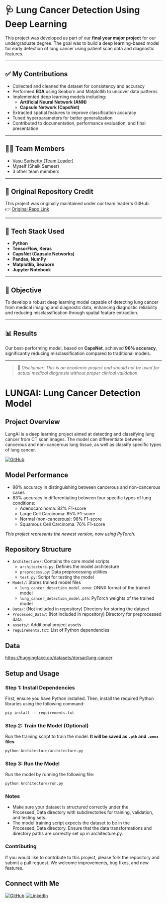 # 🩺 Lung Cancer Detection Using Deep Learning

This project was developed as part of our **final year major project** for our undergraduate degree. The goal was to build a deep learning-based model for early detection of lung cancer using patient scan data and diagnostic features.

---

## ✅ My Contributions

- Collected and cleaned the dataset for consistency and accuracy  
- Performed **EDA** using Seaborn and Matplotlib to uncover data patterns  
- Implemented deep learning models including:
  - **Artificial Neural Network (ANN)**
  - **Capsule Network (CapsNet)**
- Extracted spatial features to improve classification accuracy  
- Tuned hyperparameters for better generalization  
- Contributed to documentation, performance evaluation, and final presentation

---

## 👨‍💻 Team Members

- [Vasu Surisetty (Team Leader)](https://github.com/vasusurisetty2004)  
- Myself (Shaik Sameer)  
- 3 other team members  

---

## 🔗 Original Repository Credit

This project was originally maintained under our team leader's GitHub.  
👉 [Original Repo Link](https://github.com/vasusurisetty2004/Lung-Cancer-Detection)

---

## 🧪 Tech Stack Used

- **Python**
- **TensorFlow, Keras**
- **CapsNet (Capsule Networks)**
- **Pandas, NumPy**
- **Matplotlib, Seaborn**
- **Jupyter Notebook**

---

## 🩻 Objective

To develop a robust deep learning model capable of detecting lung cancer from medical imaging and diagnostic data, enhancing diagnostic reliability and reducing misclassification through spatial feature extraction.

---

## 📊 Results

Our best-performing model, based on **CapsNet**, achieved **96% accuracy**, significantly reducing misclassification compared to traditional models.

---

> 🚨 *Disclaimer: This is an academic project and should not be used for actual medical diagnosis without proper clinical validation.*


# LUNGAI: Lung Cancer Detection Model

## Project Overview
LungAI is a deep learning project aimed at detecting and classifying lung cancer from CT scan images. The model can differentiate between cancerous and non-cancerous lung tissue, as well as classify specific types of lung cancer.

[![GitHub](https://img.shields.io/badge/-GitHub-181717?style=for-the-badge&logo=github)]([https://github.com/vasusurisetty2004])



## Model Performance
- 98% accuracy in distinguishing between cancerous and non-cancerous cases
- 83% accuracy in differentiating between four specific types of lung conditions:
  - Adenocarcinoma: 82% F1-score
  - Large Cell Carcinoma: 85% F1-score
  - Normal (non-cancerous): 98% F1-score
  - Squamous Cell Carcinoma: 76% F1-score

<i>This project represents the newest version, now using PyTorch.</i>

## Repository Structure
- `Architecture/`: Contains the core model scripts
  - `architecture.py`: Defines the model architecture
  - `preprocess.py`: Data preprocessing utilities
  - `test.py`: Script for testing the model
- `Model/`: Stores trained model files
  - `lung_cancer_detection_model.onnx`: ONNX format of the trained model
  - `lung_cancer_detection_model.pth`: PyTorch weights of the trained model
- `Data/`: (Not included in repository) Directory for storing the dataset
- `Processed_Data/`: (Not included in repository) Directory for preprocessed data
- `assets/`: Additional project assets
- `requirements.txt`: List of Python dependencies

## Data

https://huggingface.co/datasets/dorsar/lung-cancer


## Setup and Usage

### Step 1: Install Dependencies

First, ensure you have Python installed. Then, install the required Python libraries using the following command:

```bash
pip install -r requirements.txt
```

### Step 2: Train the Model (Optional)

Run the training script to train the model. 
**It will be saved as `.pth` and `.onnx` files**

```bash
python Architecture/architecture.py
```

### Step 3: Run the Model

Run the model by running the following file:

```bash
python Architecture/run.py
```

### Notes

- Make sure your dataset is structured correctly under the Processed_Data directory with subdirectories for training, validation, and testing sets.
- The model training script expects the dataset to be in the Processed_Data directory. Ensure that the data transformations and directory paths are correctly set up in architecture.py.

### Contributing

If you would like to contribute to this project, please fork the repository and submit a pull request. We welcome improvements, bug fixes, and new features.

## Connect with Me

[![GitHub](https://img.shields.io/badge/-GitHub-181717?style=for-the-badge&logo=github)](https://github.com/vasusurisetty2004)
[![LinkedIn](https://img.shields.io/badge/-LinkedIn-0077B5?style=for-the-badge&logo=linkedin)](https://www.linkedin.com/in/vasu-surisetty2004/)

